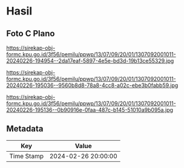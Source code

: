 # Hasil

## Foto C Plano

https://sirekap-obj-formc.kpu.go.id/3f56/pemilu/ppwp/13/07/09/20/01/1307092001011-20240226-194954--2da17eaf-5897-4e5e-bd3d-19b13ce55329.jpg

https://sirekap-obj-formc.kpu.go.id/3f56/pemilu/ppwp/13/07/09/20/01/1307092001011-20240226-195036--9560b8d8-78a8-4cc8-a02c-ebe3b0fabb59.jpg

https://sirekap-obj-formc.kpu.go.id/3f56/pemilu/ppwp/13/07/09/20/01/1307092001011-20240226-195136--0b90916e-0faa-487c-b145-51010a9b095a.jpg


## Metadata

| Key        | Value               |
| ---------- | ------------------- |
| Time Stamp | 2024-02-26 20:00:00 |



